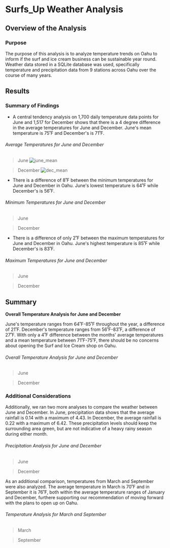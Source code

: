 # Surfs_Up Weather Analysis

## Overview of the Analysis 

### Purpose

The purpose of this analysis is to analyze temperature trends on Oahu to inform if the surf and ice cream business can be sustainable year round. Weather data stored in a SQLite database was used, specifically temperature and precipitation data from 9 stations across Oahu over the course of many years. 

## Results

### Summary of Findings

* A central tendency analysis on 1,700 daily temperature data points for June and 1,517 for December shows that there is a 4 degree difference in the average temperatures for June and December. June's mean temperature is 75˚F and December's is 71˚F. 

###### Average Temperatures for June and December
> June
> ![june_mean](https://user-images.githubusercontent.com/77405273/113019637-ace6cb00-9136-11eb-9fad-8037546e9b40.png)

> December
> ![dec_mean](https://user-images.githubusercontent.com/77405273/113019639-ad7f6180-9136-11eb-817e-9d45a9836b48.png)

* There is a difference of 8˚F between the minimum temperatures for June and December in Oahu. June's lowest temperature is 64˚F while December's is 56˚F.

###### Minimum Temperatures for June and December
> June

> December

* There is a difference of only 2˚F between the maximum temperatures for June and December in Oahu. June's highest temperature is 85˚F while December's is 83˚F.

###### Maximum Temperatures for June and December
> June

> December

## Summary

__Overall Temperature Analysis for June and December__

June's temperature ranges from 64˚F-85˚F throughout the year, a difference of 21˚F. December's temperature ranges from 56˚F-83˚F, a difference of 27˚F. With only a 4˚F difference between the months' average temperatures and a mean temperature between 71˚F-75˚F, there should be no concerns about opening the Surf and Ice Cream shop on Oahu.  

###### Overall Temperature Analysis for June and December
> June

> December

### Additional Considerations

Additionally, we ran two more analyses to compare the weather between June and December. In June, precipitation data shows that the average rainfall is 0.14 with a maximum of 4.43. In December, the average rainfall is 0.22 with a maximum of 6.42. These precipitation levels should keep the surrounding area green, but are not indicative of a heavy rainy season during either month. 

###### Precipitation Analysis for June and December
> June

> December

As an additional comparison, temperatures from March and September were also analyzed. The average temperature in March is 70˚F and in September it is 76˚F, both within the average temperature ranges of January and December, furthere supporting our recommendation of moving forward with the plans to open up on Oahu.

###### Temperature Analysis for March and September
> March

> September
